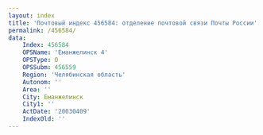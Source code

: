 ```yaml
---
layout: index
title: 'Почтовый индекс 456584: отделение почтовой связи Почты России'
permalink: /456584/
data:
    Index: 456584
    OPSName: 'Еманжелинск 4'
    OPSType: О
    OPSSubm: 456559
    Region: 'Челябинская область'
    Autonom: ''
    Area: ''
    City: Еманжелинск
    City1: ''
    ActDate: '20030409'
    IndexOld: ''
---
```

